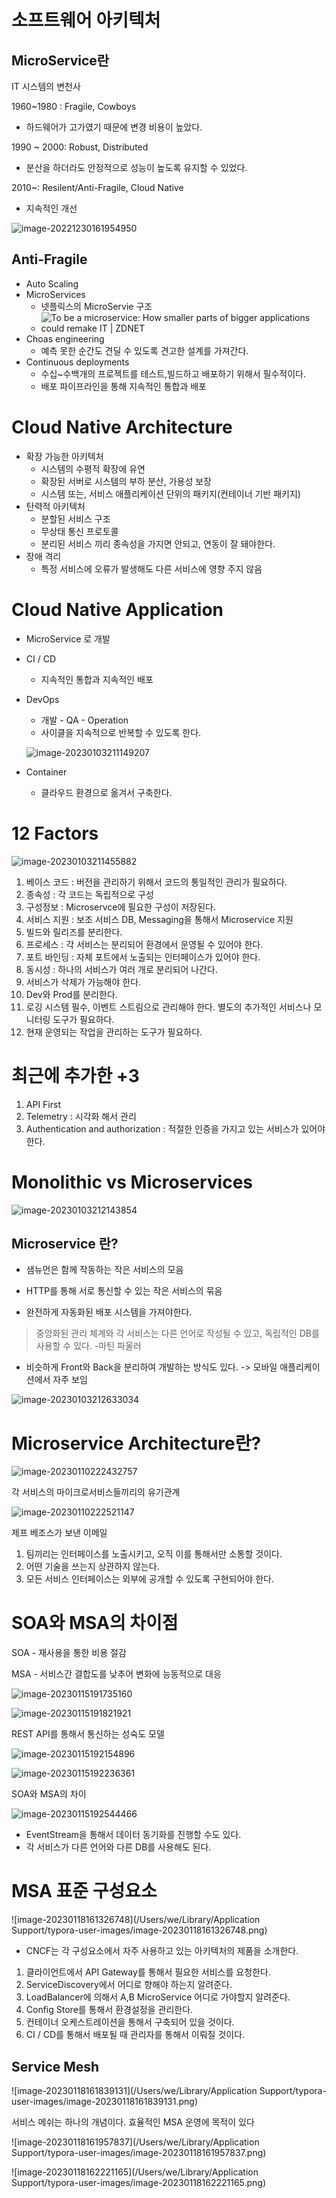 

# 소프트웨어 아키텍처

## MicroService란

IT 시스템의 변천사

1960~1980 : Fragile, Cowboys

- 하드웨어가 고가였기 때문에 변경 비용이 높았다.

1990 ~ 2000: Robust, Distributed

- 분산을 하더라도 안정적으로 성능이 높도록 유지할 수 있었다.

2010~: Resilent/Anti-Fragile,  Cloud Native

- 지속적인 개선

![image-20221230161954950](images/image-20221230161954950.png)



## Anti-Fragile

- Auto Scaling
- MicroServices
  - 넷플릭스의 MicroServie 구조
  - ![To be a microservice: How smaller parts of bigger applications could remake  IT | ZDNET](https://www.zdnet.com/a/img/2018/07/30/3cd011df-430d-4cda-aab8-e6ae707eac1b/netflix-microservices-diagram-bruce-wong.jpg)
- Choas engineering
  - 예측 못한 순간도 견딜 수 있도록 견고한 설계를 가져간다.
- Continuous deployments
  - 수십~수백개의 프로젝트를 테스트,빌드하고 배포하기 위해서 필수적이다.
  - 배포 파이프라인을 통해 지속적인 통합과 배포



# Cloud Native Architecture

- 확장 가능한 아키텍처
  - 시스템의 수평적 확장에 유연
  - 확장된 서버로 시스템의 부하 분산, 가용성 보장
  - 시스템 또는, 서비스 애플리케이션 단위의 패키지(컨테이너 기반 패키지)
- 탄력적 아키텍처
  - 분할된 서비스 구조
  - 무상태 통신 프로토콜
  - 분리된 서비스 끼리 종속성을 가지면 안되고, 연동이 잘 돼야한다.
- 장애 격리
  - 특정 서비스에 오류가 발생해도 다른 서비스에 영향 주지 않음



# Cloud Native Application

- MicroService 로 개발

- CI / CD

  - 지속적인 통합과 지속적인 배포

- DevOps

  - 개발 - QA - Operation
  - 사이클을 지속적으로 반복할 수 있도록 한다.

  ![image-20230103211149207](images/image-20230103211149207.png)

- Container

  - 클라우드 환경으로 옮겨서 구축한다.



# 12 Factors

![image-20230103211455882](images/image-20230103211455882.png)



1. 베이스 코드 : 버전을 관리하기 위해서 코드의 통일적인 관리가 필요하다.
2. 종속성 : 각 코드는 독립적으로 구성
3. 구성정보 : Microservce에 필요한 구성이 저장된다.
4. 서비스 지원 : 보조 서비스 DB, Messaging을 통해서 Microservice 지원
5. 빌드와 릴리즈를 분리한다.
6. 프로세스 : 각 서비스는 분리되어 환경에서 운영될 수 있어야 한다.
7. 포트 바인딩 : 자체 포트에서 노출되는 인터페이스가 있어야 한다.
8. 동시성 : 하나의 서비스가 여러 개로 분리되어 나간다.
9. 서비스가 삭제가 가능해야 한다.
10. Dev와 Prod를 분리한다. 
11. 로깅 시스템 필수, 이벤트 스트림으로 관리해야 한다. 별도의 추가적인 서비스나 모니터링 도구가 필요하다.
12. 현재 운영되는 작업을 관리하는 도구가 필요하다.



# 최근에 추가한 +3

1. API First
2. Telemetry : 시각화 해서 관리
3. Authentication and authorization : 적절한 인증을 가지고 있는 서비스가 있어야 한다.



# Monolithic vs Microservices



![image-20230103212143854](images/image-20230103212143854.png)



## Microservice 란?

- 샘뉴먼은 함께 작동하는 작은 서비스의 모음

- HTTP를 통해 서로 통신할 수 있는 작은 서비스의 묶음
- 완전하게 자동화된 배포 시스템을 가져야한다.

> 중앙화된 관리 체계와 각 서비스는 다른 언어로 작성될 수 있고, 독립적인 DB를 사용할 수 있다. -마틴 파울러

- 비슷하게 Front와 Back을 분리하여 개발하는 방식도 있다. -> 모바일 애플리케이션에서 자주 보임

![image-20230103212633034](images/image-20230103212633034.png)



# Microservice Architecture란?

![image-20230110222432757](images/image-20230110222432757.png)

각 서비스의 마이크로서비스들끼리의 유기관계

![image-20230110222521147](images/image-20230110222521147.png)

제프 베조스가 보낸 이메일

1. 팀끼리는 인터페이스를 노출시키고, 오직 이를 통해서만 소통할 것이다.
2. 어떤 기술을 쓰는지 상관하지 않는다.
3. 모든 서비스 인터페이스는 외부에 공개할 수 있도록 구현되어야 한다.



# SOA와 MSA의 차이점

SOA - 재사용을 통한 비용 절감

MSA - 서비스간 결합도를 낮추어 변화에 능동적으로 대응

![image-20230115191735160](images/image-20230115191735160.png)

![image-20230115191821921](images/image-20230115191821921.png)



REST API를 통해서 통신하는 성숙도 모델

![image-20230115192154896](images/image-20230115192154896.png)

![image-20230115192236361](images/image-20230115192236361.png)



SOA와 MSA의 차이

![image-20230115192544466](images/image-20230115192544466.png)

- EventStream을 통해서 데이터 동기화를 진행할 수도 있다.
- 각 서비스가 다른 언어와 다른 DB를 사용해도 된다.





# MSA 표준 구성요소

![image-20230118161326748](/Users/we/Library/Application Support/typora-user-images/image-20230118161326748.png)

- CNCF는 각 구성요소에서 자주 사용하고 있는 아키텍처의 제품을 소개한다.

1. 클라이언트에서 API Gateway를 통해서 필요한 서비스를 요청한다.
2. ServiceDiscovery에서 어디로 향해야 하는지 알려준다.
3. LoadBalancer에 의해서 A,B MicroService 어디로 가야할지 알려준다.
4. Config Store를 통해서 환경설정을 관리한다.
5. 컨테이너 오케스트레이션을 통해서 구축되어 있을 것이다.
6. CI / CD를 통해서 배포될 때 관리자를 통해서 이뤄질 것이다.



## Service Mesh

![image-20230118161839131](/Users/we/Library/Application Support/typora-user-images/image-20230118161839131.png)

서비스 메쉬는 하나의 개념이다. 효율적인 MSA 운영에 목적이 있다



![image-20230118161957837](/Users/we/Library/Application Support/typora-user-images/image-20230118161957837.png)

![image-20230118162221165](/Users/we/Library/Application Support/typora-user-images/image-20230118162221165.png)
